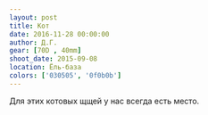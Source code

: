 ```yaml
---
layout: post
title: Кот
date: 2016-11-28 00:00:00
author: Д.Г.
gear: [70D , 40mm]
shoot_date: 2015-09-08
location: Ёль-база
colors: ['030505', '0f0b0b']
---
```


Для этих котовых щщей у нас всегда есть место.
